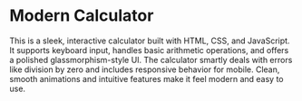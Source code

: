 # Modern Calculator
This is a sleek, interactive calculator built with HTML, CSS, and JavaScript. It supports keyboard input, handles basic arithmetic operations, and offers a polished glassmorphism-style UI. The calculator smartly deals with errors like division by zero and includes responsive behavior for mobile. Clean, smooth animations and intuitive features make it feel modern and easy to use.
